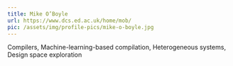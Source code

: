 ```yaml
---
title: Mike O’Boyle
url: https://www.dcs.ed.ac.uk/home/mob/
pic: /assets/img/profile-pics/mike-o-boyle.jpg
---
```

Compilers, Machine-learning-based compilation, Heterogeneous systems, Design space exploration
